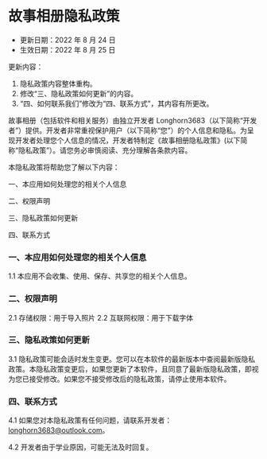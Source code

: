 # 故事相册隐私政策

- 更新日期：2022 年 8 月 24 日
- 生效日期：2022 年 8 月 25 日

更新内容：
1. 隐私政策内容整体重构。
2. 修改“三、隐私政策如何更新”的内容。
3. “四、如何联系我们”修改为“四、联系方式”，其内容有所更改。

故事相册（包括软件和相关服务）由独立开发者 Longhorn3683（以下简称“开发者”）提供。开发者非常重视保护用户（以下简称“您”）的个人信息和隐私。为呈现开发者处理您个人信息的情况，开发者特制定《故事相册隐私政策》(以下简称“隐私政策”）。请您务必审慎阅读、充分理解各条款内容。

本隐私政策将帮助您了解以下内容：

一、本应用如何处理您的相关个人信息

二、权限声明

三、隐私政策如何更新

四、联系方式

### 一、本应用如何处理您的相关个人信息

1.1 本应用不会收集、使用、保存、共享您的相关个人信息。

### 二、权限声明

2.1 存储权限：用于导入照片
2.2 互联网权限：用于下载字体

### 三、隐私政策如何更新

3.1 隐私政策可能会适时发生变更。您可以在本软件的最新版本中查阅最新版隐私政策。本隐私政策变更后，如果您更新了本软件，且同意了最新版隐私政策，即视为您已接受修改。如果您不接受修改后的隐私政策，请停止使用本软件。

### 四、联系方式

4.1 如果您对本隐私政策有任何问题，请联系开发者：longhorn3683@outlook.com。

4.2 开发者由于学业原因，可能无法及时回复。